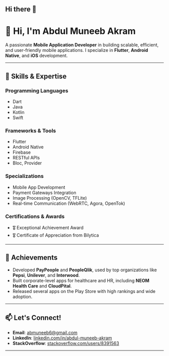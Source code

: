 ## Hi there 👋


# 👋 Hi, I'm Abdul Muneeb Akram

A passionate **Mobile Application Developer** in building scalable, efficient, and user-friendly mobile applications. I specialize in **Flutter**, **Android Native**, and **iOS** development.

---

## 🔧 Skills & Expertise

### **Programming Languages**
- Dart
- Java
- Kotlin
- Swift

### **Frameworks & Tools**
- Flutter
- Android Native
- Firebase
- RESTful APIs
- Bloc, Provider

### **Specializations**
- Mobile App Development
- Payment Gateways Integration
- Image Processing (OpenCV, TFLite)
- Real-time Communication (WebRTC, Agora, OpenTok)

### **Certifications & Awards**
- 🎖️ Exceptional Achievement Award
- 🎖️ Certificate of Appreciation from Bilytica

---

## 🌟 Achievements

- Developed **PayPeople** and **PeopleQlik**, used by top organizations like **Pepsi**, **Unilever**, and **Interwood**.
- Built corporate-level apps for healthcare and HR, including **NEOM Health Care** and **CloudPital**.
- Released several apps on the Play Store with high rankings and wide adoption.

---

## 📫 Let's Connect!

- **Email**: [abmuneeb6@gmail.com](mailto:abmuneeb6@gmail.com)
- **LinkedIn**: [linkedin.com/in/abdul-muneeb-akram](https://www.linkedin.com/in/abdul-muneeb-akram-5b6372179/)
- **StackOverflow**: [stackoverflow.com/users/8391563](https://stackoverflow.com/users/8391563/abdul-muneeb)

---

